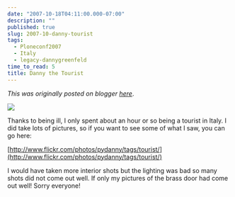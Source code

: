 ```yaml
---
date: "2007-10-18T04:11:00.000-07:00"
description: ""
published: true
slug: 2007-10-danny-tourist
tags:
  - Ploneconf2007
  - Italy
  - legacy-dannygreenfeld
time_to_read: 5
title: Danny the Tourist
---
```


_This was originally posted on blogger [here](https://dannygreenfeld.blogspot.com/2007/10/danny-tourist.html)_.

![](/2007-italy/IMG_4904.jpg)

Thanks to being ill, I only spent about an hour or so being a tourist in Italy. I did take lots of pictures, so if you want to see some of what I saw, you can go here:

[http://www.flickr.com/photos/pydanny/tags/tourist/](http://www.flickr.com/photos/pydanny/tags/tourist/)

I would have taken more interior shots but the lighting was bad so many shots did not come out well. If only my pictures of the brass door had come out well! Sorry everyone!
